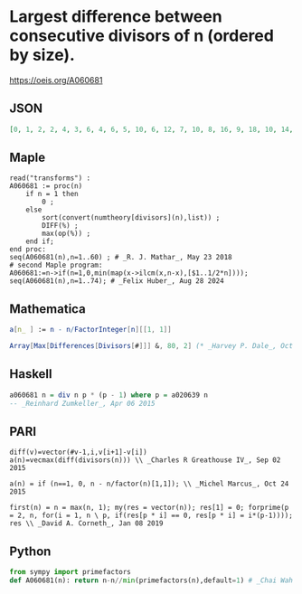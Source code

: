 # Largest difference between consecutive divisors of n \(ordered by size\)\.
https://oeis.org/A060681
## JSON
```JSON
[0, 1, 2, 2, 4, 3, 6, 4, 6, 5, 10, 6, 12, 7, 10, 8, 16, 9, 18, 10, 14, 11, 22, 12, 20, 13, 18, 14, 28, 15, 30, 16, 22, 17, 28, 18, 36, 19, 26, 20, 40, 21, 42, 22, 30, 23, 46, 24, 42, 25, 34, 26, 52, 27, 44, 28, 38, 29, 58, 30, 60, 31, 42, 32, 52, 33, 66, 34, 46, 35, 70, 36, 72, 37]
```
## Maple
```Maple
read("transforms") :
A060681 := proc(n)
    if n = 1 then
        0 ;
    else
        sort(convert(numtheory[divisors](n),list)) ;
        DIFF(%) ;
        max(op(%)) ;
    end if;
end proc:
seq(A060681(n),n=1..60) ; # _R. J. Mathar_, May 23 2018
# second Maple program:
A060681:=n->if(n=1,0,min(map(x->ilcm(x,n-x),[$1..1/2*n]))); seq(A060681(n),n=1..74); # _Felix Huber_, Aug 28 2024
```
## Mathematica
```Mathematica
a[n_ ] := n - n/FactorInteger[n][[1, 1]]
```
```Mathematica
Array[Max[Differences[Divisors[#]]] &, 80, 2] (* _Harvey P. Dale_, Oct 26 2013 *)
```
## Haskell
```Haskell
a060681 n = div n p * (p - 1) where p = a020639 n
-- _Reinhard Zumkeller_, Apr 06 2015
```
## PARI
```PARI
diff(v)=vector(#v-1,i,v[i+1]-v[i])
a(n)=vecmax(diff(divisors(n))) \\ _Charles R Greathouse IV_, Sep 02 2015
```
```PARI
a(n) = if (n==1, 0, n - n/factor(n)[1,1]); \\ _Michel Marcus_, Oct 24 2015
```
```PARI
first(n) = n = max(n, 1); my(res = vector(n)); res[1] = 0; forprime(p = 2, n, for(i = 1, n \ p, if(res[p * i] == 0, res[p * i] = i*(p-1)))); res \\ _David A. Corneth_, Jan 08 2019
```
## Python
```Python
from sympy import primefactors
def A060681(n): return n-n//min(primefactors(n),default=1) # _Chai Wah Wu_, Jun 21 2023
```
